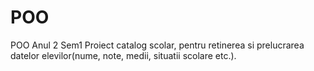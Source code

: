 # POO

POO Anul 2 Sem1 Proiect catalog scolar, pentru retinerea si prelucrarea datelor elevilor(nume, note, medii, situatii scolare etc.).
